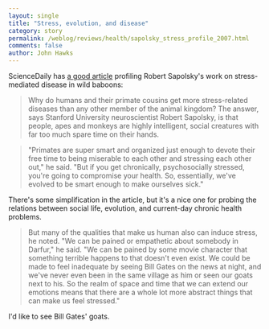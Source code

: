 ```yaml
---
layout: single 
title: "Stress, evolution, and disease" 
category: story
permalink: /weblog/reviews/health/sapolsky_stress_profile_2007.html
comments: false 
author: John Hawks 
---
```



<p>
ScienceDaily has <a href="http://www.sciencedaily.com/releases/2007/02/070218134333.htm">a good article</a> profiling Robert Sapolsky's work on stress-mediated disease in wild baboons: 
</p>

<blockquote>Why do humans and their primate cousins get more stress-related diseases than any other member of the animal kingdom? The answer, says Stanford University neuroscientist Robert Sapolsky, is that people, apes and monkeys are highly intelligent, social creatures with far too much spare time on their hands.</blockquote>

<blockquote>"Primates are super smart and organized just enough to devote their free time to being miserable to each other and stressing each other out," he said. "But if you get chronically, psychosocially stressed, you're going to compromise your health. So, essentially, we've evolved to be smart enough to make ourselves sick."</blockquote>

<p>
There's some simplification in the article, but it's a nice one for probing the relations between social life, evolution, and current-day chronic health problems. 
</p>

<blockquote>But many of the qualities that make us human also can induce stress, he noted. "We can be pained or empathetic about somebody in Darfur," he said. "We can be pained by some movie character that something terrible happens to that doesn't even exist. We could be made to feel inadequate by seeing Bill Gates on the news at night, and we've never even been in the same village as him or seen our goats next to his. So the realm of space and time that we can extend our emotions means that there are a whole lot more abstract things that can make us feel stressed."</blockquote>

<p>
I'd like to see Bill Gates' goats. 
</p>

